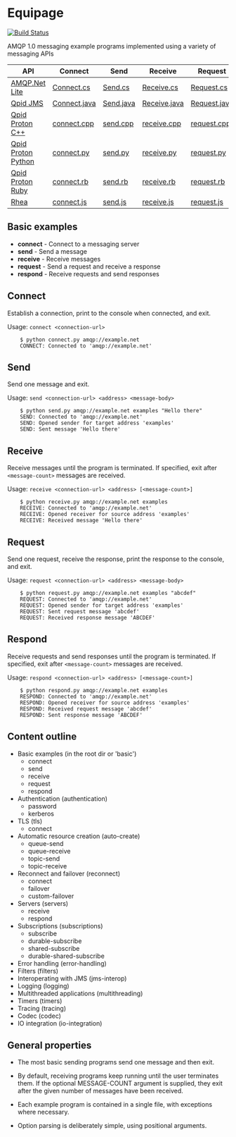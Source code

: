 # Equipage

[![Build Status](https://travis-ci.org/amqphub/equipage.svg?branch=master)](https://travis-ci.org/ssorj/equipage)

AMQP 1.0 messaging example programs implemented using a variety of
messaging APIs

| API | Connect | Send | Receive | Request | Respond |
| --- | ------- | ---- | ------- | ------- | ------- |
| [AMQP.Net Lite](https://github.com/Azure/amqpnetlite) | [Connect.cs](amqpnetlite/Connect/Connect.cs) | [Send.cs](amqpnetlite/Send/Send.cs) | [Receive.cs](amqpnetlite/Receive/Receive.cs) | [Request.cs](amqpnetlite/Request/Request.cs) | [Respond.cs](amqpnetlite/Respond/Respond.cs)
| [Qpid JMS](http://qpid.apache.org/components/jms/index.html) | [Connect.java](qpid-jms/src/main/java/examples/Connect.java) | [Send.java](qpid-jms/src/main/java/examples/Send.java) | [Receive.java](qpid-jms/src/main/java/examples/Receive.java) | [Request.java](qpid-jms/src/main/java/examples/Request.java) | [Respond.java](qpid-jms/src/main/java/examples/Respond.java)
| [Qpid Proton C++](http://qpid.apache.org/proton/index.html) | [connect.cpp](qpid-proton-cpp/connect.cpp) | [send.cpp](qpid-proton-cpp/send.cpp) | [receive.cpp](qpid-proton-cpp/receive.cpp) | [request.cpp](qpid-proton-cpp/request.cpp) | [respond.cpp](qpid-proton-cpp/respond.cpp)
| [Qpid Proton Python](http://qpid.apache.org/proton/index.html) | [connect.py](qpid-proton-python/connect.py) | [send.py](qpid-proton-python/send.py) | [receive.py](qpid-proton-python/receive.py) | [request.py](qpid-proton-python/request.py) | [respond.py](qpid-proton-python/respond.py)
| [Qpid Proton Ruby](http://qpid.apache.org/proton/index.html) | [connect.rb](qpid-proton-ruby/connect.rb) | [send.rb](qpid-proton-ruby/send.rb) | [receive.rb](qpid-proton-ruby/receive.rb) | [request.rb](qpid-proton-ruby/request.rb) | [respond.rb](qpid-proton-ruby/respond.rb)
| [Rhea](https://github.com/grs/rhea) | [connect.js](rhea/connect.js) | [send.js](rhea/send.js) | [receive.js](rhea/receive.js) | [request.js](rhea/request.js) | [respond.js](rhea/respond.js)

## Basic examples

 - **connect** - Connect to a messaging server
 - **send** - Send a message
 - **receive** - Receive messages
 - **request** - Send a request and receive a response
 - **respond** - Receive requests and send responses

## Connect

Establish a connection, print to the console when connected, and exit.

Usage: `connect <connection-url>`

        $ python connect.py amqp://example.net
        CONNECT: Connected to 'amqp://example.net'

## Send

Send one message and exit.

Usage: `send <connection-url> <address> <message-body>`

        $ python send.py amqp://example.net examples "Hello there"
        SEND: Connected to 'amqp://example.net'
        SEND: Opened sender for target address 'examples'
        SEND: Sent message 'Hello there'

## Receive

Receive messages until the program is terminated.  If specified, exit
after `<message-count>` messages are received.


Usage: `receive <connection-url> <address> [<message-count>]`

        $ python receive.py amqp://example.net examples
        RECEIVE: Connected to 'amqp://example.net'
        RECEIVE: Opened receiver for source address 'examples'
        RECEIVE: Received message 'Hello there'

## Request

Send one request, receive the response, print the response to the
console, and exit.

Usage: `request <connection-url> <address> <message-body>`

        $ python request.py amqp://example.net examples "abcdef"
        REQUEST: Connected to 'amqp://example.net'
        REQUEST: Opened sender for target address 'examples'
        REQUEST: Sent request message 'abcdef'
        REQUEST: Received response message 'ABCDEF'

## Respond

Receive requests and send responses until the program is terminated.
If specified, exit after `<message-count>` messages are received.

Usage: `respond <connection-url> <address> [<message-count>]`

        $ python respond.py amqp://example.net examples
        RESPOND: Connected to 'amqp://example.net'
        RESPOND: Opened receiver for source address 'examples'
        RESPOND: Received request message 'abcdef'
        RESPOND: Sent response message 'ABCDEF'

## Content outline

 - Basic examples (in the root dir or 'basic')
   - connect
   - send
   - receive
   - request
   - respond
 - Authentication (authentication)
   - password
   - kerberos
 - TLS (tls)
   - connect
 - Automatic resource creation (auto-create)
   - queue-send
   - queue-receive
   - topic-send
   - topic-receive
 - Reconnect and failover (reconnect)
   - connect
   - failover
   - custom-failover
 - Servers (servers)
   - receive
   - respond
 - Subscriptions (subscriptions)
   - subscribe
   - durable-subscribe
   - shared-subscribe
   - durable-shared-subscribe
 - Error handling (error-handling)
 - Filters (filters)
 - Interoperating with JMS (jms-interop)
 - Logging (logging)
 - Multithreaded applications (multithreading)
 - Timers (timers)
 - Tracing (tracing)
 - Codec (codec)
 - IO integration (io-integration)

## General properties

 - The most basic sending programs send one message and then exit.

 - By default, receiving programs keep running until the user
   terminates them.  If the optional MESSAGE-COUNT argument is
   supplied, they exit after the given number of messages have been
   received.

 - Each example program is contained in a single file, with exceptions
   where necessary.

 - Option parsing is deliberately simple, using positional arguments.
